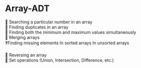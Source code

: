 # Array-ADT
🔎 Searching a particular number in an array 
<br>🔁 Finding duplicates in an array
<br>  🔽 Finding both the minimum and maximum values simultaneously 
<br> 🔗 Merging arrays 
<br>❓Finding missing elements  In sorted arrays  In unsorted arrays  
<br>🔄 Reversing an array 
<br>🧩 Set operations (Union, Intersection, Difference, etc.)
